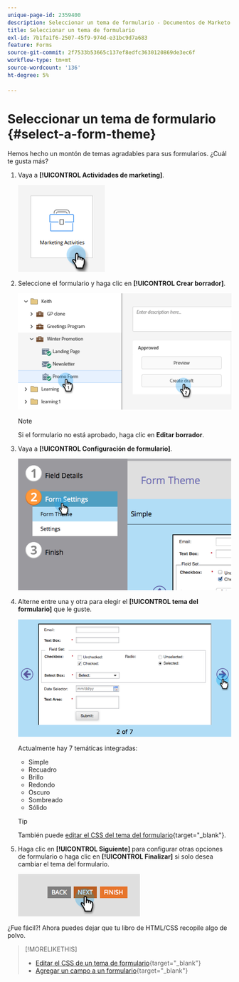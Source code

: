 ```yaml
---
unique-page-id: 2359400
description: Seleccionar un tema de formulario - Documentos de Marketo - Documentación del producto
title: Seleccionar un tema de formulario
exl-id: 7b1fa1f6-2507-45f9-974d-e31bc9d7a683
feature: Forms
source-git-commit: 2f7533b53665c137ef8edfc3630120869de3ec6f
workflow-type: tm+mt
source-wordcount: '136'
ht-degree: 5%

---
```


# Seleccionar un tema de formulario {#select-a-form-theme}

Hemos hecho un montón de temas agradables para sus formularios. ¿Cuál te gusta más?

1. Vaya a **[!UICONTROL Actividades de marketing]**.

   ![](assets/select-a-form-theme-1.png)


1. Seleccione el formulario y haga clic en **[!UICONTROL Crear borrador]**.

   ![](assets/select-a-form-theme-2.png)

   >[!NOTE]
   >
   >Si el formulario no está aprobado, haga clic en **Editar borrador**.

1. Vaya a **[!UICONTROL Configuración de formulario]**.

   ![](assets/select-a-form-theme-3.png)

1. Alterne entre una y otra para elegir el **[!UICONTROL tema del formulario]** que le guste.

   ![](assets/select-a-form-theme-4.png)

   Actualmente hay 7 temáticas integradas:

   * Simple
   * Recuadro
   * Brillo
   * Redondo
   * Oscuro
   * Sombreado
   * Sólido

   >[!TIP]
   >
   >También puede [editar el CSS del tema del formulario](/help/marketo/product-docs/demand-generation/forms/form-design/edit-the-css-of-a-form-theme.md){target="_blank"}.

1. Haga clic en **[!UICONTROL Siguiente]** para configurar otras opciones de formulario o haga clic en **[!UICONTROL Finalizar]** si solo desea cambiar el tema del formulario.

   ![](assets/select-a-form-theme-5.png)

¿Fue fácil?! Ahora puedes dejar que tu libro de HTML/CSS recopile algo de polvo.

>[!MORELIKETHIS]
>
>* [Editar el CSS de un tema de formulario](/help/marketo/product-docs/demand-generation/forms/form-design/edit-the-css-of-a-form-theme.md){target="_blank"}
>* [Agregar un campo a un formulario](/help/marketo/product-docs/demand-generation/forms/creating-a-form/add-a-field-to-a-form.md){target="_blank"}
